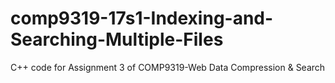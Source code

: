# comp9319-17s1-Indexing-and-Searching-Multiple-Files
C++ code for Assignment 3 of COMP9319-Web Data Compression &amp; Search
